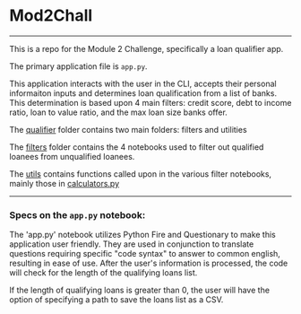 # Mod2Chall
___
This is a repo for the Module 2 Challenge, specifically a loan qualifier app.

The primary application file is `app.py`.

This application interacts with the user in the CLI, accepts their personal informaiton inputs and determines loan qualification from a list of banks.
This determination is based upon 4 main filters: credit score, debt to income ratio, loan to value ratio, and the max loan size banks offer.

The [qualifier](https://github.com/wcolwellcol/Mod2Chall/tree/main/qualifier) folder contains two main folders: filters and utilities

The [filters](https://github.com/wcolwellcol/Mod2Chall/tree/main/qualifier/filters) folder contains the 4 notebooks used to filter out qualified loanees from unqualified loanees.

The [utils](https://github.com/wcolwellcol/Mod2Chall/tree/main/qualifier/utils) contains functions called upon in the various filter notebooks, mainly those in [calculators.py](https://github.com/wcolwellcol/Mod2Chall/blob/main/qualifier/utils/calculators.py)
____
### Specs on the `app.py` notebook:

The 'app.py' notebook utilizes Python Fire and Questionary to make this application user friendly. They are used in conjunction to translate questions requiring specific "code syntax" to answer to common english, resulting in ease of use. After the user's information is processed, the code will check for the length of the qualifying loans list.

If the length of qualifying loans is greater than 0, the user will have the option of specifying a path to save the loans list as a CSV.




